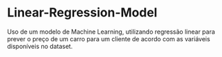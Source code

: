 # Linear-Regression-Model
Uso de um modelo de Machine Learning, utilizando regressão linear para prever o preço de um carro para um cliente de acordo com as variáveis disponíveis no dataset.
